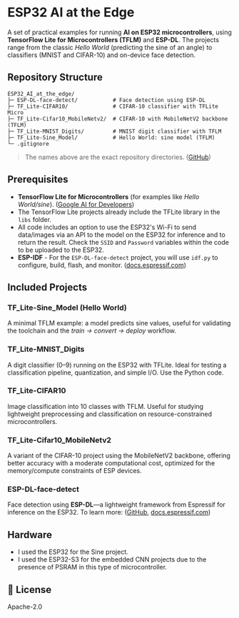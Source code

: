 
# ESP32 AI at the Edge

A set of practical examples for running **AI on ESP32 microcontrollers**, using **TensorFlow Lite for Microcontrollers (TFLM)** and **ESP-DL**. The projects range from the classic *Hello World* (predicting the sine of an angle) to classifiers (MNIST and CIFAR-10) and on-device face detection.

## Repository Structure

```
ESP32_AI_at_the_edge/
├─ ESP-DL-face-detect/           # Face detection using ESP-DL
├─ TF_Lite-CIFAR10/              # CIFAR-10 classifier with TFLite Micro
├─ TF_Lite-Cifar10_MobileNetv2/  # CIFAR-10 with MobileNetV2 backbone (TFLM)
├─ TF_Lite-MNIST_Digits/         # MNIST digit classifier with TFLM
├─ TF_Lite-Sine_Model/           # Hello World: sine model (TFLM)
└─ .gitignore
```

> The names above are the exact repository directories. ([GitHub](https://github.com/vini-muchulski/ESP32_AI_at_the_edge))

## Prerequisites

*   **TensorFlow Lite for Microcontrollers** (for examples like *Hello World/sine*). ([Google AI for Developers](https://ai.google.dev/edge/litert/microcontrollers/get_started))
*   The TensorFlow Lite projects already include the TFLite library in the `libs` folder.
*   All code includes an option to use the ESP32's Wi-Fi to send data/images via an API to the model on the ESP32 for inference and to return the result. Check the `SSID` and `Password` variables within the code to be uploaded to the ESP32.
*   **ESP-IDF** - For the `ESP-DL-face-detect` project, you will use `idf.py` to configure, build, flash, and monitor. ([docs.espressif.com](https://docs.espressif.com/projects/esp-idf/en/stable/esp32/api-guides/tools/idf-py.html))

## Included Projects

### TF_Lite-Sine_Model (Hello World)

A minimal TFLM example: a model predicts sine values, useful for validating the toolchain and the *train → convert → deploy* workflow.

### TF_Lite-MNIST_Digits

A digit classifier (0–9) running on the ESP32 with TFLite. Ideal for testing a classification pipeline, quantization, and simple I/O. Use the Python code.

### TF_Lite-CIFAR10

Image classification into 10 classes with TFLM. Useful for studying lightweight preprocessing and classification on resource-constrained microcontrollers.

### TF_Lite-Cifar10_MobileNetv2

A variant of the CIFAR-10 project using the MobileNetV2 backbone, offering better accuracy with a moderate computational cost, optimized for the memory/compute constraints of ESP devices.

### ESP-DL-face-detect

Face detection using **ESP-DL**—a lightweight framework from Espressif for inference on the ESP32. To learn more: ([GitHub](https://github.com/espressif/esp-dl), [docs.espressif.com](https://docs.espressif.com/projects/esp-dl/en/latest/getting_started/readme.html))

## Hardware

*   I used the ESP32 for the Sine project.
*   I used the ESP32-S3 for the embedded CNN projects due to the presence of PSRAM in this type of microcontroller.

## 📄 License

Apache-2.0
